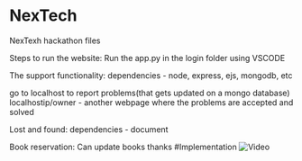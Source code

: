 # NexTech
NexTexh hackathon files

Steps to run the website:
Run the app.py in the login folder using VSCODE

The support functionality:
dependencies - node, express, ejs, mongodb, etc

go to localhost to report problems(that gets updated on a mongo database)
localhostip/owner - another webpage where the problems are accepted and solved

Lost and found:
dependencies - document

Book reservation:
Can update books
thanks
#Implementation
![Video](https://drive.google.com/file/d/1O7zpiALi3eElGpfpKlWT0N7eoxkP0Lm6/view)
